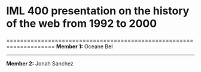 # IML 400 presentation on the history of the web from 1992 to 2000
====================================================================
**Member 1:** Oceane Bel
_______________________________________________
**Member 2:** Jonah Sanchez